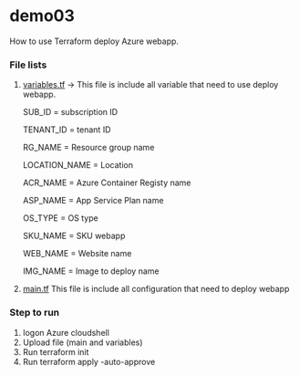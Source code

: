 # demo03
How to use Terraform deploy Azure webapp.

### File lists
1. <a href="https://github.com/0psdev/demo03/blob/main/variables.tf" target="_blank">variables.tf</a> -> This file is include all variable that need to use deploy webapp.
   
   SUB_ID = subscription ID

   TENANT_ID = tenant ID

   RG_NAME = Resource group name

   LOCATION_NAME = Location

   ACR_NAME = Azure Container Registy name

   ASP_NAME = App Service Plan name

   OS_TYPE = OS type

   SKU_NAME = SKU webapp

   WEB_NAME = Website name

   IMG_NAME = Image to deploy name

2. <a href="https://github.com/0psdev/demo03/blob/main/main.tf" target="_blank">main.tf</a> This file is include all configuration that need to deploy webapp

### Step to run
1. logon Azure cloudshell
2. Upload file (main and variables)
3. Run terraform init
4. Run terraform apply -auto-approve
